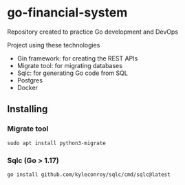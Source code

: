 # go-financial-system
Repository created to practice Go development and DevOps

Project using these technologies

- Gin framework: for creating the REST APIs
- Migrate tool: for migrating databases
- Sqlc: for generating Go code from SQL
- Postgres
- Docker


## Installing
### Migrate tool
`sudo apt install python3-migrate`

### Sqlc (Go > 1.17)
`go install github.com/kyleconroy/sqlc/cmd/sqlc@latest`

